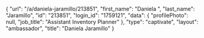 {
    "url": "\/a\/daniela-jaramillo\/213851",
    "first_name": "Daniela ",
    "last_name": "Jaramillo",
    "id": "213851",
    "login_id": "1759121",
    "data": {
        "profilePhoto": null,
        "job_title": "Assistant Inventory Planner"
    },
    "type": "captivate",
    "layout": "ambassador",
    "title": "Daniela  Jaramillo"
}